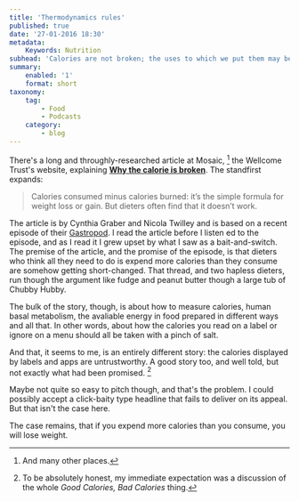 ```yaml
---
title: 'Thermodynamics rules'
published: true
date: '27-01-2016 18:30'
metadata:
    Keywords: Nutrition
subhead: 'Calories are not broken; the uses to which we put them may be'
summary:
    enabled: '1'
    format: short
taxonomy:
    tag:
        - Food
        - Podcasts
    category:
        - blog
---
```


There's a long and throughly-researched article at Mosaic, [^2] the Wellcome Trust's website, explaining **[Why the calorie is broken][mosaicscience]**. The standfirst expands:

> Calories consumed minus calories burned: it’s the simple formula for weight loss or gain. But dieters often find that it doesn’t work.

The article is by Cynthia Graber and Nicola Twilley and is based on a recent episode of their [Gastropod][gastropod]. I read the article before I listen ed to the episode, and as I read it I grew upset by what I saw as a bait-and-switch. The premise of the article, and the promise of the episode, is that dieters who think all they need to do is expend more calories than they consume are somehow getting short-changed. That thread, and two hapless dieters, run though the argument like fudge and peanut butter though a large tub of Chubby Hubby.

The bulk of the story, though, is about how to measure calories, human basal metabolism, the avaliable energy in food prepared in different ways and all that. In other words, about how the calories you read on a label or ignore on a menu should all be taken with a pinch of salt.

And that, it seems to me, is an entirely different story: the calories displayed by labels and apps are untrustworthy. A good story too, and well told, but not exactly what had been promised. [^1]

Maybe not quite so easy to pitch though, and that's the problem. I could possibly accept a click-baity type headline that fails to deliver on its appeal. But that isn't the case here.

The case remains, that if you expend more calories than you consume, you will lose weight. 

[^1]: To be absolutely honest, my immediate expectation was a discussion of the whole _Good Calories, Bad Calories_ thing.

[^2]: And many other places.

[gastropod]: http://gastropod.com/the-end-of-the-calorie/
[mosaicscience]: http://mosaicscience.com/story/why-calorie-broken
